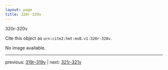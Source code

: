 ```yaml
---
layout: page
title: 320r-320v
---
```


320r-320v

Cite this object as `urn:cite2:hmt:msB.v1:320r-320v`.

No image available. 



---

previous: [319r-319v](../319r-319v/) | next: [321r-321v](../321r-321v/)